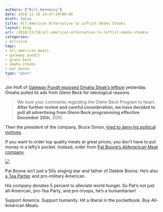 ```yaml
---
authors: ["Bill Hennessy"]
date: 2010-12-18 14:47:29+00:00
draft: false
title: All-American Alternative to Leftist Omaha Steaks
layout: blog
url: /2010/12/18/all-american-alternative-to-leftist-omaha-steaks/
categories:
- Activism
tags:
- all-american meats
- gateway pundit
- glenn beck
- omaha steaks
- pat boone
type: "post"
---
```


Jim Hoft of [Gateway Pundit exposed Omaha Steak’s leftism](https://gatewaypundit.rightnetwork.com/2010/12/after-yesterdays-nasty-note-omaha-steaks-now-say-they-didnt-drop-glenn-beck-ads/#comments) yesterday. Omaha pulled its ads from Glenn Beck for ideological reasons.

 

>   
> 
> We took your comments regarding the Glenn Beck Program to heart. **After further review and careful consideration, we have decided to pull all advertising from Glenn Beck programming effective December 20th**, 2010.
> 
> 

 

Then the president of the company, Bruce Simon, [tried to deny his political motives](https://steakbytes.com/2010/12/omaha-steaks-television-advertising-policy/comment-page-1/#comment-2229).

 

If you want to order top quality meats at great prices, you don’t have to put money in a lefty’s pocket. Instead, order from [Pat Boone’s AllAmerican Meat company](https://www.patboonemeats.com/). 

 

[![](https://www.patboonemeats.com/sites/all/themes/pat_boone/images/pat_boone-all_american_meats.gif)
](https://www.patboonemeats.com/)

 

Pat Boone isn’t just a 50s singing star and father of Debbie Boone. He’s also [a Tea Partier](https://www.delish.com/food/recalls-reviews/pat-boones-beef) and pro-military American.

 

His company donates 5 percent to alleviate world hunger. So Pat’s not just all-American, pro-Tea Party, and pro-troops, he’s a humanitarian!

 

Support America. Support humanity. Hit a liberal in the pocketbook. Buy All-American Meats.
